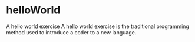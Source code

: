 # helloWorld
A hello world exercise
A hello world exercise is the traditional programming method used to introduce a coder to a new language.
